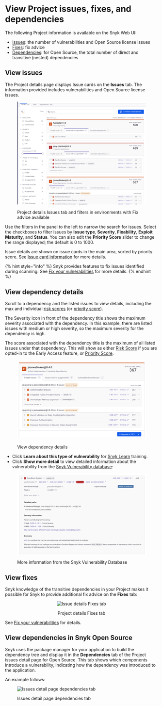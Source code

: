 # View Project issues, fixes, and dependencies

The following Project information is available on the Snyk Web UI:

* [Issues](view-project-issues-fixes-and-dependencies.md#view-issues): the number of vulnerabilities and Open Source license issues
* [Fixes](view-project-issues-fixes-and-dependencies.md#view-fixes): fix advice
* [Dependencies](view-project-issues-fixes-and-dependencies.md#view-dependencies): for Open Source, the total number of direct and transitive (nested) dependencies

## View issues

The Project details page displays Issue cards on the **Issues** tab. The information provided includes vulnerabilities and Open Source license issues.

<figure><img src="../../.gitbook/assets/OS-fix-vulns-issues-in-project.png" alt="Project details Issues tab and filters"><figcaption><p>Project details Issues tab and filters in environments with Fix advice available</p></figcaption></figure>

Use the filters in the panel to the left to narrow the search for issues. Select the checkboxes to filter issues by **Issue type**, **Severity**, **Fixability**, **Exploit Maturity**, and **Status**. You can also edit the **Priority Score** slider to change the range displayed; the default is 0 to 1000.

Issue details are shown on issue cards in the main area, sorted by priority score. See [Issue card information](issue-card-information.md) for more details.

{% hint style="info" %}
Snyk provides features to fix issues identified during scanning. See [Fix your vulnerabilities](../../scan-with-snyk/snyk-open-source/manage-vulnerabilities/fix-your-vulnerabilities.md) for more details.
{% endhint %}

## View dependency details

Scroll to a dependency and the listed issues to view details, including the max and individual [risk scores](../../manage-risk/prioritize-issues-for-fixing/risk-score.md) (or [priority score](../../manage-risk/prioritize-issues-for-fixing/priority-score.md)).

The Severity icon in front of the dependency title shows the maximum severity associated with the dependency. In this example, there are listed issues with medium or high severity, so the maximum severity for the dependency is high.

The score associated with the dependency title is the maximum of all listed issues under that dependency. This will show as either [Risk Score](../../manage-risk/prioritize-issues-for-fixing/risk-score.md) if you are opted-in to the Early Access feature, or [Priority Score](../../manage-risk/prioritize-issues-for-fixing/priority-score.md).

<div align="left"><figure><img src="../../.gitbook/assets/PR-checks-fix-dependencies-issue.png" alt="View issue details"><figcaption><p>View dependency details</p></figcaption></figure></div>

* Click **Learn about this type of vulnerability** for [Snyk Learn](../../discover-snyk/snyk-learn/) training.
* Click **Show more detail** to view detailed information about the vulnerability from the [Snyk Vulnerability database](https://snyk.io/product/vulnerability-database/):

<div align="left"><figure><img src="../../.gitbook/assets/Projects-vuln-db-info.png" alt=""><figcaption><p>More information from the Snyk Vulnerability Database</p></figcaption></figure></div>

## View fixes

Snyk knowledge of the transitive dependencies in your Project makes it possible for Snyk to provide additional fix advice on the **Fixes** tab:

<div align="center"><figure><img src="../../.gitbook/assets/Screenshot 2021-10-19 at 11.57.07.png" alt="Issue details Fixes tab"><figcaption><p>Project details Fixes tab</p></figcaption></figure></div>

See [Fix your vulnerabilities](../../scan-with-snyk/snyk-open-source/manage-vulnerabilities/fix-your-vulnerabilities.md) for details.

## View dependencies in Snyk Open Source

Snyk uses the package manager for your application to build the dependency tree and display it in the **Dependencies** tab of the Project issues detail page for Open Source. This tab shows which components introduce a vulnerability, indicating how the dependency was introduced to the application.

An example follows:

<div align="left"><figure><img src="../../.gitbook/assets/Screenshot 2023-06-13 at 08.57.23.png" alt="Issues detail page dependencies tab"><figcaption><p>Issues detail page dependencies tab</p></figcaption></figure></div>
